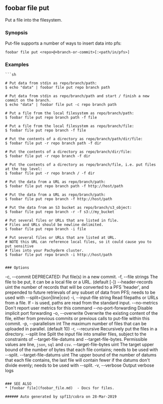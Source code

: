 ## foobar file put

Put a file into the filesystem.

### Synopsis


Put-file supports a number of ways to insert data into pfs:

```
foobar file put <repo>@<branch-or-commit>[:<path/in/pfs>]
```

### Examples

```
```sh

# Put data from stdin as repo/branch/path:
$ echo "data" | foobar file put repo branch path

# Put data from stdin as repo/branch/path and start / finish a new commit on the branch.
$ echo "data" | foobar file put -c repo branch path

# Put a file from the local filesystem as repo/branch/path:
$ foobar file put repo branch path -f file

# Put a file from the local filesystem as repo/branch/file:
$ foobar file put repo branch -f file

# Put the contents of a directory as repo/branch/path/dir/file:
$ foobar file put -r repo branch path -f dir

# Put the contents of a directory as repo/branch/dir/file:
$ foobar file put -r repo branch -f dir

# Put the contents of a directory as repo/branch/file, i.e. put files at the top level:
$ foobar file put -r repo branch / -f dir

# Put the data from a URL as repo/branch/path:
$ foobar file put repo branch path -f http://host/path

# Put the data from a URL as repo/branch/path:
$ foobar file put repo branch -f http://host/path

# Put the data from an S3 bucket as repo/branch/s3_object:
$ foobar file put repo branch -r -f s3://my_bucket

# Put several files or URLs that are listed in file.
# Files and URLs should be newline delimited.
$ foobar file put repo branch -i file

# Put several files or URLs that are listed at URL.
# NOTE this URL can reference local files, so it could cause you to put sensitive
# files into your Pachyderm cluster.
$ foobar file put repo branch -i http://host/path
```
```

### Options

```
  -c, --commit                    DEPRECATED: Put file(s) in a new commit.
  -f, --file strings              The file to be put, it can be a local file or a URL. (default [-])
      --header-records uint       the number of records that will be converted to a PFS 'header', and prepended to future retrievals of any subset of data from PFS; needs to be used with --split=(json|line|csv)
  -i, --input-file string         Read filepaths or URLs from a file.  If - is used, paths are read from the standard input.
      --no-metrics                Don't report user metrics for this command
      --no-port-forwarding        Disable implicit port forwarding
  -o, --overwrite                 Overwrite the existing content of the file, either from previous commits or previous calls to put-file within this commit.
  -p, --parallelism int           The maximum number of files that can be uploaded in parallel. (default 10)
  -r, --recursive                 Recursively put the files in a directory.
      --split line                Split the input file into smaller files, subject to the constraints of --target-file-datums and --target-file-bytes. Permissible values are line, `json`, `sql` and `csv`.
      --target-file-bytes uint    The target upper bound of the number of bytes that each file contains; needs to be used with --split.
      --target-file-datums uint   The upper bound of the number of datums that each file contains, the last file will contain fewer if the datums don't divide evenly; needs to be used with --split.
  -v, --verbose                   Output verbose logs
```

### SEE ALSO
* [foobar file](foobar_file.md)	 - Docs for files.

###### Auto generated by spf13/cobra on 28-Mar-2019
